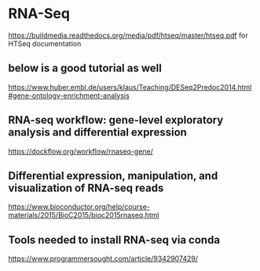 # RNA-Seq
https://buildmedia.readthedocs.org/media/pdf/htseq/master/htseq.pdf for HTSeq documentation

## below is a good tutorial as well 
https://www.huber.embl.de/users/klaus/Teaching/DESeq2Predoc2014.html#gene-ontology-enrichment-analysis 
## RNA-seq workflow: gene-level exploratory analysis and differential expression
https://dockflow.org/workflow/rnaseq-gene/
## Differential expression, manipulation, and visualization of RNA-seq reads
https://www.bioconductor.org/help/course-materials/2015/BioC2015/bioc2015rnaseq.html
## Tools needed to install RNA-seq via conda
https://www.programmersought.com/article/9342907429/
